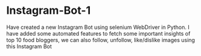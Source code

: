 # Instagram-Bot-1
Have created a new Instagram Bot using selenium WebDriver in Python. I have added some automated features to fetch some important insights of top 10 food bloggers, we can also follow, unfollow, like/dislike images using this Instagram Bot
